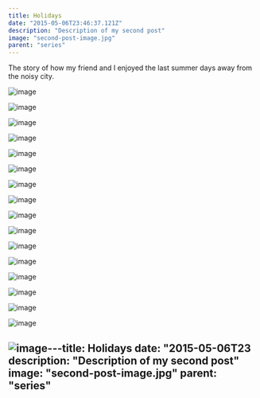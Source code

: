 ```yaml
---
title: Holidays
date: "2015-05-06T23:46:37.121Z"
description: "Description of my second post"
image: "second-post-image.jpg"
parent: "series"
---
```


The story of how my friend and I enjoyed the last summer days away from the noisy city.

![image](https://i.ibb.co/2yCypkg/vasilyevo-35-min.jpg)

![image](https://i.ibb.co/19075Ry/vasilyevo-37-min.jpg)

![image](https://i.ibb.co/mXR2SpD/vasilyevo-3-min.jpg)

![image](https://i.ibb.co/27pbvbK/vasilyevo-7-min.jpg)

![image](https://i.ibb.co/YTXwHKn/vasilyevo-2.jpg)

![image](https://i.ibb.co/CVXd0Tx/vasilyevo-10-min.jpg)

![image](https://i.ibb.co/bLH4dRn/vasilyevo-12-min.jpg)

![image](https://i.ibb.co/wLh3D3K/vasilyevo-9-min.jpg)

![image](https://i.ibb.co/n3KGKN4/vasilyevo-11-min.jpg)

![image](https://i.ibb.co/D13YGtX/vasilyevo-13-min.jpg)

![image](https://i.ibb.co/4NGNx8J/vasilyevo-1.jpg)

![image](https://i.ibb.co/yYXxzMz/vasilyevo-28-min.jpg)

![image](https://i.ibb.co/b3N74vn/vasilyevo-29-min.jpg)

![image](https://i.ibb.co/8sLgSP5/vasilyevo-16-min.jpg)

![image](https://i.ibb.co/JtHHDT5/vasilyevo-19.jpg)

![image](https://i.ibb.co/ynhNbgg/vasilyevo-22-min.jpg)

![image](https://i.ibb.co/PCN1Myh/vasilyevo-20.jpg)---title:  Holidays
date:  "2015-05-06T23
description:  "Description of my second post"
image:  "second-post-image.jpg"
parent:  "series"
---
